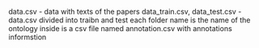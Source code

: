 data.csv - data with texts of the papers
data_train.csv, data_test.csv - data.csv divided into traibn and test 
each folder name is the name of the ontology
inside is a csv file named annotation.csv with annotations informstion